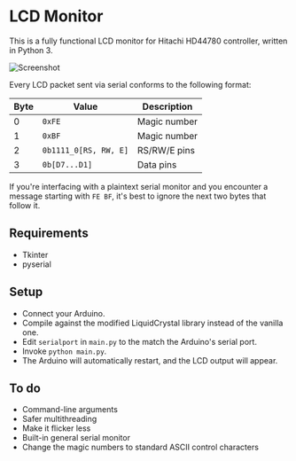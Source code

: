 # LCD Monitor
This is a fully functional LCD monitor for Hitachi HD44780 controller, written in Python 3.

![Screenshot](http://i.imgur.com/z5tbiTx.png)

Every LCD packet sent via serial conforms to the following format:

Byte|Value                 |Description
----|----------------------|-----------
   0|`0xFE`                |Magic number
   1|`0xBF`                |Magic number
   2|`0b1111_0[RS, RW, E]` |RS/RW/E pins
   3|`0b[D7...D1]`         |Data pins

If you're interfacing with a plaintext serial monitor and you encounter a message starting with
`FE BF`, it's best to ignore the next two bytes that follow it.

## Requirements
 - Tkinter
 - pyserial
 
## Setup
 - Connect your Arduino.
 - Compile against the modified LiquidCrystal library instead of the vanilla one.
 - Edit `serialport` in `main.py` to the match the Arduino's serial port.
 - Invoke `python main.py`.
 - The Arduino will automatically restart, and the LCD output will appear.

## To do
 - Command-line arguments
 - Safer multithreading
 - Make it flicker less
 - Built-in general serial monitor
 - Change the magic numbers to standard ASCII control characters